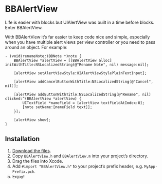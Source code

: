 # BBAlertView

Life is easier with blocks but UIAlertView was built in a time before blocks. Enter BBAlertView.

With BBAlertView it’s far easier to keep code nice and simple, especially when you have multiple alert views per view controller or you need to pass around an object. For example:

    - (void)renameNote:(BBNote *)note {
        BBAlertView *alertView = [[BBAlertView alloc] initWithTitle:NSLocalizedString(@"Rename Note", nil) message:nil];
        
        [alertView setAlertViewStyle:UIAlertViewStylePlainTextInput];
        
        [alertView addCancelButtonWithTitle:NSLocalizedString(@"Cancel", nil)];
        
        [alertView addButtonWithTitle:NSLocalizedString(@"Rename", nil) clicked:^(BBAlertView *alertView) {
            UITextField *nameField = [alertView textFieldAtIndex:0];
            [note setName:[nameField text]];
        }];
        
        [alertView show];
    }

## Installation

1. [Download the files](https://github.com/benrblakely/BBAlertView/archive/master.zip).
2. Copy `BBAlertView.h` and `BBAlertView.m` into your project’s directory.
3. Drag the files into Xcode.
4. Add `#import "BBAlertView.h"` to your project’s prefix header, e.g. `MyApp-Prefix.pch`.
5. Enjoy!
